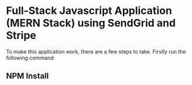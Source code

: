 # Full-Stack Javascript Application (MERN Stack) using SendGrid and Stripe

To make this application work, there are a few steps to take. Firstly run the following command: 

## NPM Install

